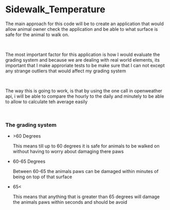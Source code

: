 # Sidewalk_Temperature
<p>The main approach for this code will be to create an application that would allow animal owner check the application and be able to what surface is safe for the animal to walk on.</p><br>
<p>The most important factor for this application is how I would evaluate the grading system and because we are dealing with real world elements, its important that I make approriate tests to be make sure that I can not except any strange outliers that would affect my grading system </p><br>
<p>The way this is going to work, is that by using the one call in openweather api, i will be able to compare the hourly to the daily and minutely to be able to allow to calculate teh average easily </p><br>
<h3> The grading system </h3>
<ul>
  <li>>60 Degrees</li>
  <p> This means till up to 60 degrees it is safe for animals to be walked on without having to worry about damaging there paws </p>
  <li>60-65 Degrees</li>
  <p> Between 60-65 the animals paws can be damaged within minutes of being on top of that surface</p>
  <li>65<</li>
    <p> This means that anything that is greater than 65 degrees will damage the animals paws within seconds and should be avoid </p>
</ul> 
